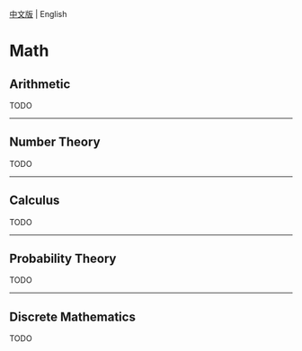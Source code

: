 [中文版](README_zh.md) | English

# Math

## Arithmetic

TODO

---



## Number Theory

TODO

---



## Calculus

TODO

---



## Probability Theory

TODO

---



## Discrete Mathematics

TODO



